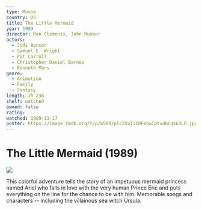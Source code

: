 ```yaml
---
type: Movie
country: US
title: The Little Mermaid
year: 1989
director: Ron Clements, John Musker
actors:
  - Jodi Benson
  - Samuel E. Wright
  - Pat Carroll
  - Christopher Daniel Barnes
  - Kenneth Mars
genre:
  - Animation
  - Family
  - Fantasy
length: 1h 23m
shelf: watched
owned: false
rating:
watched: 1989-11-17
poster: https://image.tmdb.org/t/p/w500/plcZXvI310FkbwIptvd6rqk63LP.jpg
---
```


# The Little Mermaid (1989)

![](https://image.tmdb.org/t/p/w500/plcZXvI310FkbwIptvd6rqk63LP.jpg)

This colorful adventure tells the story of an impetuous mermaid princess named Ariel who falls in love with the very human Prince Eric and puts everything on the line for the chance to be with him. Memorable songs and characters -- including the villainous sea witch Ursula.
